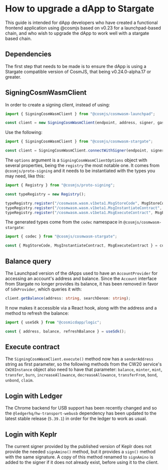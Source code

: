 # How to upgrade a dApp to Stargate

This guide is intended for dApp developers who have created a functional frontend application using @cosmjs based on v0.23 for a launchpad-based chain, and who wish to upgrade the dApp to work well with a stargate based chain.

## Dependencies

The first step that needs to be made is to ensure the dApp is using a Stargate compatible version of CosmJS, that being v0.24.0-alpha.17 or greater.

## SigningCosmWasmClient

In order to create a signing client, instead of using:

```typescript
import { SigningCosmWasmClient } from "@cosmjs/cosmwasm-launchpad";

const client = new SigningCosmWasmClient(endpoint, address, signer, gasPrice, gasLimits);
```

Use the following:

```typescript
import { SigningCosmWasmClient } from "@cosmjs/cosmwasm-stargate";

const client = SigningCosmWasmClient.connectWithSigner(endpoint, signer, options);
```

The `options` argument is a `SigningCosmWasmClientOptions` object with several properties, being the `registry` the most notable one. It comes from `@cosmjs/proto-signing` and it needs to be instantiated with the types you may need, like this:

```typescript
import { Registry } from "@cosmjs/proto-signing";

const typeRegistry = new Registry();

typeRegistry.register("/cosmwasm.wasm.v1beta1.MsgStoreCode", MsgStoreCode);
typeRegistry.register("/cosmwasm.wasm.v1beta1.MsgInstantiateContract", MsgInstantiateContract);
typeRegistry.register("/cosmwasm.wasm.v1beta1.MsgExecuteContract", MsgExecuteContract);
```

The generated types come from the `codec` namespace in `@cosmjs/cosmwasm-stargate`:

```typescript
import { codec } from "@cosmjs/cosmwasm-stargate";

const { MsgStoreCode, MsgInstantiateContract, MsgExecuteContract } = codec.cosmwasm.wasm.v1beta1;
```

## Balance query

The Launchpad version of the dApps used to have an `AccountProvider` for accessing an account's address and balance. Since the `Account` interface from Stargate no longer provides its balance, it has been removed in favor of `SdkProvider`, which queries it with:

```typescript
client.getBalance(address: string, searchDenom: string);
```

It now makes it accessible via a React hook, along with the address and a method to refresh the balance:

```typescript
import { useSdk } from "@cosmicdapp/logic";

const { address, balance, refreshBalance } = useSdk();
```

## Execute contract

The `SigningCosmWasmClient.execute()` method now has a `senderAddress` string as first parameter, so the following methods from the CW20 service's `CW20Instance` object also need to have that parameter: `balance`, `minter`, `mint`, `transfer`, `burn`, `increaseAllowance`, `decreaseAllowance`, `transferFrom`, `bond`, `unbond`, `claim`.

## Login with Ledger

The Chrome backend for USB support has been recently changed and so the `@ledgerhq/hw-transport-webusb` dependency has been updated to the latest stable release (`5.39.1`) in order for the ledger to work as usual.

## Login with Keplr

The current signer provided by the published version of Keplr does not provide the needed `signAmino()` method, but it provides a `sign()` method with the same signature. A copy of this method renamed to `signAmino` is added to the signer if it does not already exist, before using it to the client.
